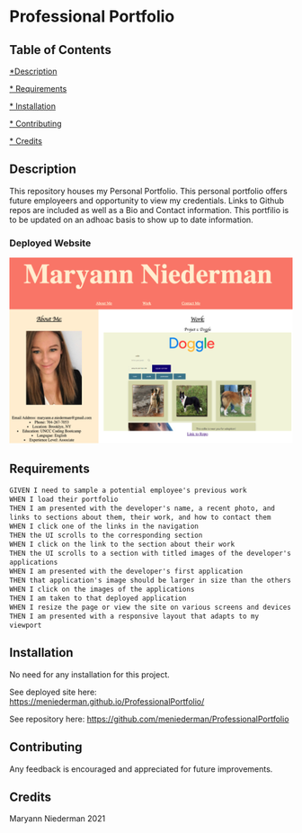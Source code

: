 # Professional Portfolio

## Table of Contents

[*Description](#Description)

[* Requirements](#Requirements)

[* Installation](#Installation)

[* Contributing](#Contributing)

[* Credits](#Credits)


## Description

This repository houses my Personal Portfolio. This personal portfolio offers future employeers and opportunity to view my credentials. Links to Github repos are included as well as a Bio and Contact information. This portfilio is to be updated on an adhoac basis to show up to date information.

### Deployed Website

![deployed](./assets/images/image1.png)

## Requirements
```
GIVEN I need to sample a potential employee's previous work
WHEN I load their portfolio
THEN I am presented with the developer's name, a recent photo, and links to sections about them, their work, and how to contact them
WHEN I click one of the links in the navigation
THEN the UI scrolls to the corresponding section
WHEN I click on the link to the section about their work
THEN the UI scrolls to a section with titled images of the developer's applications
WHEN I am presented with the developer's first application
THEN that application's image should be larger in size than the others
WHEN I click on the images of the applications
THEN I am taken to that deployed application
WHEN I resize the page or view the site on various screens and devices
THEN I am presented with a responsive layout that adapts to my viewport
```

## Installation

No need for any installation for this project.

See deployed site here: https://meniederman.github.io/ProfessionalPortfolio/

See repository here: https://github.com/meniederman/ProfessionalPortfolio


## Contributing

Any feedback is encouraged and appreciated for future improvements.

## Credits

Maryann Niederman 2021